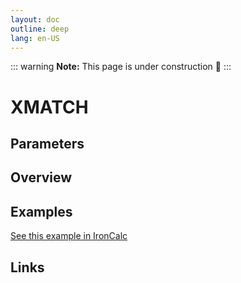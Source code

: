 ```yaml
---
layout: doc
outline: deep
lang: en-US
---
```


::: warning
**Note:** This page is under construction 🚧
:::

# XMATCH

## Parameters

## Overview

## Examples

[See this example in IronCalc](https://app.ironcalc.com/?filename=xmatch)

## Links
